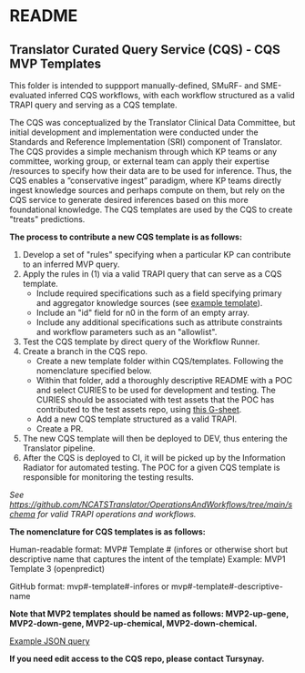 # README

## Translator Curated Query Service (CQS) - CQS MVP Templates

This folder is intended to suppport manually-defined, SMuRF- and SME-evaluated inferred CQS workflows, with each workflow structured as a valid TRAPI query and serving as a CQS template.

The CQS was conceptualized by the Translator Clinical Data Committee, but initial development and implementation were conducted under the Standards and Reference Implementation (SRI) component of Translator. The CQS provides a simple mechanism through which KP teams or any committee, working group, or external team can apply their expertise /resources to specify how their data are to be used for inference. Thus, the CQS enables a ”conservative ingest” paradigm, where KP teams directly ingest knowledge sources and perhaps compute on them, but rely on the CQS service to generate desired inferences based on this more foundational knowledge. The CQS templates are used by the CQS to create "treats" predictions.

**The process to contribute a new CQS template is as follows:**

1. Develop a set of "rules" specifying when a particular KP can contribute to an inferred MVP query.
2. Apply the rules in (1) via a valid TRAPI query that can serve as a CQS template.
   - Include required specifications such as a field specifying primary and aggregator knowledge sources (see [example template](https://github.com/TranslatorSRI/CQS/blob/main/templates/example-cqs-mvp-template/example-cqs-mvp-template.json)).
   - Include an "id" field for n0 in the form of an empty array.
   - Include any additional specifications such as attribute constraints and workflow parameters such as an "allowlist".
4. Test the CQS template by direct query of the Workflow Runner.
5. Create a branch in the CQS repo.
   - Create a new template folder within CQS/templates. Following the nomenclature specified below.
   - Within that folder, add a thoroughly descriptive README with a POC and select CURIES to be used for development and testing. The CURIES should be associated with test assets that the POC has contributed to the test assets repo, using [this G-sheet](https://docs.google.com/spreadsheets/d/1wAQaFEtFqAvp2fbTZIe-2ObF9zUU_cmXILfU8SzUWe0/edit?usp=drive_link).
   - Add a new CQS template structured as a valid TRAPI.
   - Create a PR.
5. The new CQS template will then be deployed to DEV, thus entering the Translator pipeline.
6. After the CQS is deployed to CI, it will be picked up by the Information Radiator for automated testing. The POC for a given CQS template is responsible for monitoring the testing results.

*See https://github.com/NCATSTranslator/OperationsAndWorkflows/tree/main/schema for valid TRAPI operations and workflows.*

**The nomenclature for CQS templates is as follows:**

Human-readable format: MVP# Template # (infores or otherwise short but descriptive name that captures the intent of the template)
Example: MVP1 Template 3 (openpredict)

GitHub format: mvp#-template#-infores or mvp#-template#-descriptive-name

**Note that MVP2 templates should be named as follows: MVP2-up-gene, MVP2-down-gene, MVP2-up-chemical, MVP2-down-chemical.**

[Example JSON query](https://github.com/TranslatorSRI/CQS/blob/main/templates/example-cqs-mvp-template/example-cqs-mvp-template.json)

**If you need edit access to the CQS repo, please contact Tursynay.**




